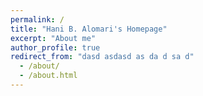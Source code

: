 ```yaml
---
permalink: /
title: "Hani B. Alomari's Homepage"
excerpt: "About me"
author_profile: true
redirect_from: "dasd asdasd as da d sa d"
  - /about/
  - /about.html
---
```



